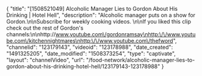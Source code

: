 {
    "title": "[1508521049] Alcoholic Manager Lies to Gordon About His Drinking | Hotel Hell",
    "description": "Alcoholic manager puts on a show for Gordon.\n\nSubscribe for weekly cooking videos. \n\nIf you liked this clip check out the rest of Gordon's channels:\n\nhttp:\/\/www.youtube.com\/gordonramsay\nhttp:\/\/www.youtube.com\/kitchennightmares\nhttp:\/\/www.youtube.com\/thefword",
    "channelid": "123179143",
    "videoid": "123178988",
    "date_created": "1491325205",
    "date_modified": "1508373254",
    "type": "captivate",
    "layout": "channelVideo",
    "url": "\/food-network\/alcoholic-manager-lies-to-gordon-about-his-drinking-hotel-hell\/123179143-123178988"
}